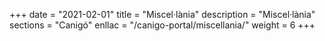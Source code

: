 +++
date        = "2021-02-01"
title       = "Miscel·lània"
description = "Miscel·lània"
sections    = "Canigó"
enllac		= "/canigo-portal/miscellania/"
weight		= 6
+++
